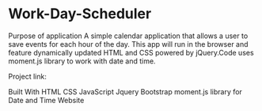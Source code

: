 # Work-Day-Scheduler
Purpose of application
A simple calendar application that allows a user to save events for each hour of the day. This app will run in the browser and feature dynamically updated HTML and CSS powered by jQuery.Code uses moment.js library to work with date and time. 

Project link: 

Built With
HTML
CSS
JavaScript
Jquery
Bootstrap
moment.js library for Date and Time
Website